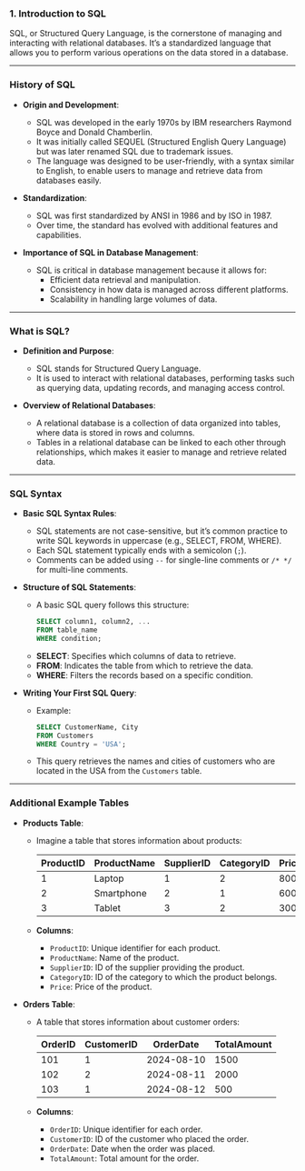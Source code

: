 ### **1. Introduction to SQL**

SQL, or Structured Query Language, is the cornerstone of managing and interacting with relational databases. It’s a standardized language that allows you to perform various operations on the data stored in a database.

---

### **History of SQL**

- **Origin and Development**:

  - SQL was developed in the early 1970s by IBM researchers Raymond Boyce and Donald Chamberlin.
  - It was initially called SEQUEL (Structured English Query Language) but was later renamed SQL due to trademark issues.
  - The language was designed to be user-friendly, with a syntax similar to English, to enable users to manage and retrieve data from databases easily.

- **Standardization**:

  - SQL was first standardized by ANSI in 1986 and by ISO in 1987.
  - Over time, the standard has evolved with additional features and capabilities.

- **Importance of SQL in Database Management**:
  - SQL is critical in database management because it allows for:
    - Efficient data retrieval and manipulation.
    - Consistency in how data is managed across different platforms.
    - Scalability in handling large volumes of data.

---

### **What is SQL?**

- **Definition and Purpose**:

  - SQL stands for Structured Query Language.
  - It is used to interact with relational databases, performing tasks such as querying data, updating records, and managing access control.

- **Overview of Relational Databases**:
  - A relational database is a collection of data organized into tables, where data is stored in rows and columns.
  - Tables in a relational database can be linked to each other through relationships, which makes it easier to manage and retrieve related data.

---

### **SQL Syntax**

- **Basic SQL Syntax Rules**:

  - SQL statements are not case-sensitive, but it’s common practice to write SQL keywords in uppercase (e.g., SELECT, FROM, WHERE).
  - Each SQL statement typically ends with a semicolon (`;`).
  - Comments can be added using `--` for single-line comments or `/* */` for multi-line comments.

- **Structure of SQL Statements**:

  - A basic SQL query follows this structure:
    ```sql
    SELECT column1, column2, ...
    FROM table_name
    WHERE condition;
    ```
  - **SELECT**: Specifies which columns of data to retrieve.
  - **FROM**: Indicates the table from which to retrieve the data.
  - **WHERE**: Filters the records based on a specific condition.

- **Writing Your First SQL Query**:
  - Example:
    ```sql
    SELECT CustomerName, City
    FROM Customers
    WHERE Country = 'USA';
    ```
  - This query retrieves the names and cities of customers who are located in the USA from the `Customers` table.

---

### **Additional Example Tables**

- **Products Table**:

  - Imagine a table that stores information about products:

    | ProductID | ProductName | SupplierID | CategoryID | Price |
    | --------- | ----------- | ---------- | ---------- | ----- |
    | 1         | Laptop      | 1          | 2          | 800   |
    | 2         | Smartphone  | 2          | 1          | 600   |
    | 3         | Tablet      | 3          | 2          | 300   |

  - **Columns**:
    - `ProductID`: Unique identifier for each product.
    - `ProductName`: Name of the product.
    - `SupplierID`: ID of the supplier providing the product.
    - `CategoryID`: ID of the category to which the product belongs.
    - `Price`: Price of the product.

- **Orders Table**:

  - A table that stores information about customer orders:

    | OrderID | CustomerID | OrderDate  | TotalAmount |
    | ------- | ---------- | ---------- | ----------- |
    | 101     | 1          | 2024-08-10 | 1500        |
    | 102     | 2          | 2024-08-11 | 2000        |
    | 103     | 1          | 2024-08-12 | 500         |

  - **Columns**:
    - `OrderID`: Unique identifier for each order.
    - `CustomerID`: ID of the customer who placed the order.
    - `OrderDate`: Date when the order was placed.
    - `TotalAmount`: Total amount for the order.
